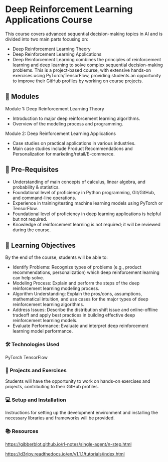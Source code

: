 # Deep Reinforcement Learning Applications Course

This course covers advanced sequential decision-making topics in AI and is divided into two main parts focusing on:
* Deep Reinforcement Learning Theory
* Deep Reinforcement Learning Applications
* Deep Reinforcement Learning combines the principles of reinforcement learning and deep learning to solve complex sequential decision-making problems. This is a project-based course, with extensive hands-on exercises using PyTorch/TensorFlow, providing students an opportunity to improve their GitHub profiles by working on course projects.

## 📘 Modules
Module 1: Deep Reinforcement Learning Theory

* Introduction to major deep reinforcement learning algorithms.
* Overview of the modeling process and programming.

Module 2: Deep Reinforcement Learning Applications

* Case studies on practical applications in various industries.
* Main case studies include Product Recommendations and Personalization for marketing/retail/E-commerce.

## 🚀 Pre-Requisites
* Understanding of main concepts of calculus, linear algebra, and probability & statistics.
* Foundational level of proficiency in Python programming, Git/GitHub, and command-line operations.
* Experience in training/testing machine learning models using PyTorch or TensorFlow.
* Foundational level of proficiency in deep learning applications is helpful but not required.
* Knowledge of reinforcement learning is not required; it will be reviewed during the course.

## 🎯 Learning Objectives
By the end of the course, students will be able to:

* Identify Problems: Recognize types of problems (e.g., product recommendations, personalization) which deep reinforcement learning can help solve.
* Modeling Process: Explain and perform the steps of the deep reinforcement learning modeling process.
* Algorithm Understanding: Explain the pros/cons, assumptions, mathematical intuition, and use cases for the major types of deep reinforcement learning algorithms.
* Address Issues: Describe the distribution shift issue and online-offline tradeoff and apply best practices in building effective deep reinforcement learning models.
* Evaluate Performance: Evaluate and interpret deep reinforcement learning model performance.

### 🛠️ Technologies Used
PyTorch
TensorFlow

### 📂 Projects and Exercises
Students will have the opportunity to work on hands-on exercises and projects, contributing to their GitHub profiles.

### 💻 Setup and Installation
Instructions for setting up the development environment and installing the necessary libraries and frameworks will be provided.

### 📚 Resources
https://gibberblot.github.io/rl-notes/single-agent/n-step.html

https://d3rlpy.readthedocs.io/en/v1.1.1/tutorials/index.html
